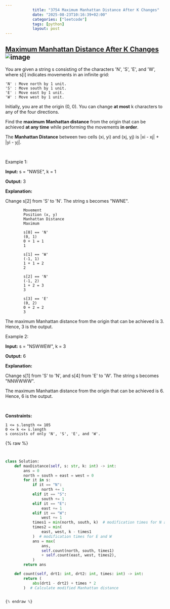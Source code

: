 ```yaml
---
            title: "3754 Maximum Manhattan Distance After K Changes"
            date: "2025-08-23T10:16:39+02:00"
            categories: ["leetcode"]
            tags: [python]
            layout: post
---
```

            
## [Maximum Manhattan Distance After K Changes](https://leetcode.com/problems/maximum-manhattan-distance-after-k-changes) ![image](https://img.shields.io/badge/Difficulty-Medium-orange)

You are given a string s consisting of the characters 'N', 'S', 'E', and 'W', where s[i] indicates movements in an infinite grid:

	'N' : Move north by 1 unit.
	'S' : Move south by 1 unit.
	'E' : Move east by 1 unit.
	'W' : Move west by 1 unit.

Initially, you are at the origin (0, 0). You can change **at most** k characters to any of the four directions.

Find the **maximum** **Manhattan distance** from the origin that can be achieved **at any time** while performing the movements **in order**.

The **Manhattan Distance** between two cells (xi, yi) and (xj, yj) is |xi - xj| + |yi - yj|.

 

Example 1:

**Input:** s = "NWSE", k = 1

**Output:** 3

**Explanation:**

Change s[2] from 'S' to 'N'. The string s becomes "NWNE".

			Movement
			Position (x, y)
			Manhattan Distance
			Maximum

			s[0] == 'N'
			(0, 1)
			0 + 1 = 1
			1

			s[1] == 'W'
			(-1, 1)
			1 + 1 = 2
			2

			s[2] == 'N'
			(-1, 2)
			1 + 2 = 3
			3

			s[3] == 'E'
			(0, 2)
			0 + 2 = 2
			3

The maximum Manhattan distance from the origin that can be achieved is 3. Hence, 3 is the output.

Example 2:

**Input:** s = "NSWWEW", k = 3

**Output:** 6

**Explanation:**

Change s[1] from 'S' to 'N', and s[4] from 'E' to 'W'. The string s becomes "NNWWWW".

The maximum Manhattan distance from the origin that can be achieved is 6. Hence, 6 is the output.

 

**Constraints:**

	1 <= s.length <= 105
	0 <= k <= s.length
	s consists of only 'N', 'S', 'E', and 'W'.

{% raw %}


```python


class Solution:
    def maxDistance(self, s: str, k: int) -> int:
        ans = 0
        north = south = east = west = 0
        for it in s:
            if it == "N":
                north += 1
            elif it == "S":
                south += 1
            elif it == "E":
                east += 1
            elif it == "W":
                west += 1
            times1 = min(north, south, k)  # modification times for N and S
            times2 = min(
                east, west, k - times1
            )  # modification times for E and W
            ans = max(
                ans,
                self.count(north, south, times1)
                + self.count(east, west, times2),
            )
        return ans

    def count(self, drt1: int, drt2: int, times: int) -> int:
        return (
            abs(drt1 - drt2) + times * 2
        )  # Calculate modified Manhattan distance


{% endraw %}
```
